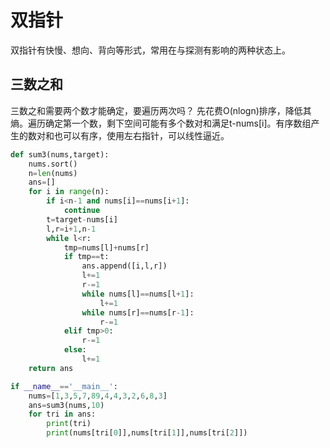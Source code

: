# 双指针
双指针有快慢、想向、背向等形式，常用在与探测有影响的两种状态上。

## 三数之和
三数之和需要两个数才能确定，要遍历两次吗？
先花费O(nlogn)排序，降低其熵。遍历确定第一个数，剩下空间可能有多个数对和满足t-nums[i]。有序数组产生的数对和也可以有序，使用左右指针，可以线性逼近。

```python
def sum3(nums,target):
    nums.sort()
    n=len(nums)
    ans=[]
    for i in range(n):
        if i<n-1 and nums[i]==nums[i+1]:
            continue
        t=target-nums[i]
        l,r=i+1,n-1
        while l<r:
            tmp=nums[l]+nums[r]
            if tmp==t:
                ans.append([i,l,r])
                l+=1
                r-=1
                while nums[l]==nums[l+1]:
                    l+=1
                while nums[r]==nums[r-1]:
                    r-=1
            elif tmp>0:
                r-=1
            else:
                l+=1
    return ans

if __name__=='__main__':
    nums=[1,3,5,7,89,4,4,3,2,6,8,3]
    ans=sum3(nums,10)
    for tri in ans:
        print(tri)
        print(nums[tri[0]],nums[tri[1]],nums[tri[2]])
```
